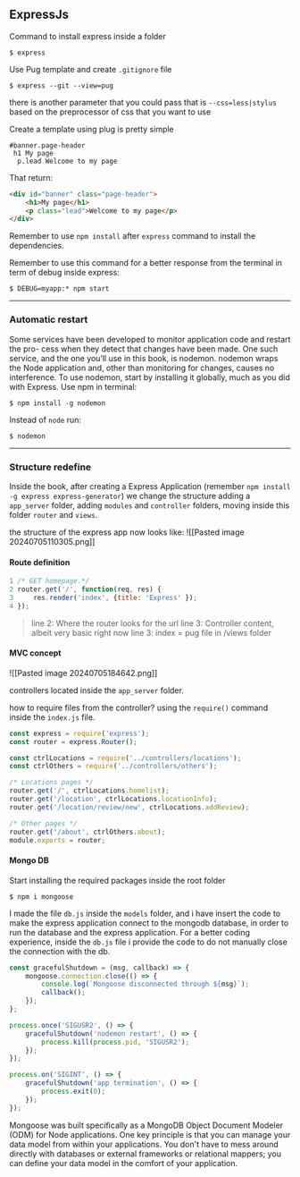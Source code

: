 ## ExpressJs
Command to install express inside a folder

	$ express

Use Pug template and create `.gitignore` file

	$ express --git --view=pug

there is another parameter that you could pass that is `--css=less|stylus` based on the preprocessor of css that you want to use

Create a template using plug is pretty simple
```pug
#banner.page-header
 h1 My page
  p.lead Welcome to my page
```

That return:

```html
<div id="banner" class="page-header"> 
	<h1>My page</h1> 
	<p class="lead">Welcome to my page</p> 
</div>
```

Remember to use `npm install` after `express` command to install the dependencies.

Remember to use this command for a better response from the terminal in term of debug inside express:

	$ DEBUG=myapp:* npm start

---
### Automatic restart
Some services have been developed to monitor application code and restart the pro- cess when they detect that changes have been made. One such service, and the one you’ll use in this book, is nodemon. nodemon wraps the Node application and, other than monitoring for changes, causes no interference. To use nodemon, start by installing it globally, much as you did with Express. Use npm in terminal:

	$ npm install -g nodemon

Instead of `node` run:

	$ nodemon

---
### Structure redefine

Inside the book, after creating a Express Application (remember `npm install -g express express-generator`) we change the structure adding a `app_server` folder, adding `modules` and `controller` folders, moving inside this folder `router` and `views`.

the structure of the express app now looks like:
![[Pasted image 20240705110305.png]]

#### Route definition
```javascript
1 /* GET homepage.*/
2 router.get('/', function(req, res) {
3	  res.render('index', {title: 'Express' });
4 });
```

> line 2: Where the router looks for the url
> line 3: Controller content, albeit very basic right now
> line 3: index = pug file in /views folder

#### MVC concept
![[Pasted image 20240705184642.png]]

controllers located inside the `app_server` folder.

how to require files from the controller? using the `require()` command inside the `index.js` file.

```javascript
const express = require('express'); 
const router = express.Router(); 

const ctrlLocations = require('../controllers/locations');
const ctrlOthers = require('../controllers/others');

/* Locations pages */ 
router.get('/', ctrlLocations.homelist);
router.get('/location', ctrlLocations.locationInfo);
router.get('/location/review/new', ctrlLocations.addReview);

/* Other pages */ 
router.get('/about', ctrlOthers.about);
module.exports = router;
```

#### Mongo DB

Start installing the required packages inside the root folder 

	$ npm i mongoose	 

I made the file `db.js` inside the `models` folder, and i have insert the code to make the express application connect to the mongodb database, in order to run the database and the express application. For a better coding experience, inside the `db.js` file i provide the code to do not manually close the connection with the db.

```javascript
const gracefulShutdown = (msg, callback) => {
    mongoose.connection.close(() => {
        console.log(`Mongoose disconnected through ${msg}`);
        callback();
    });
};

process.once('SIGUSR2', () => {
    gracefulShutdown('nodemon restart', () => {
        process.kill(process.pid, 'SIGUSR2');
    });
});

process.on('SIGINT', () => {
    gracefulShutdown('app termination', () => {
        process.exit(0);
    });
});
```

Mongoose was built specifically as a MongoDB Object Document Modeler (ODM) for Node applications. One key principle is that you can manage your data model from within your applications. You don't have to mess around directly with databases or external frameworks or relational mappers; you can define your data model in the comfort of your application.
